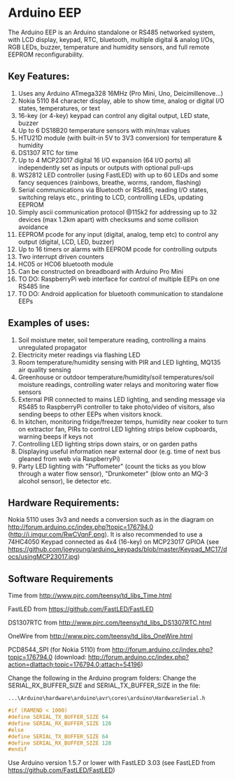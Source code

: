 # Arduino EEP

The Arduino EEP is an Arduino standalone or RS485 networked system, with LCD display, keypad, RTC, bluetooth, multiple digital & analog I/Os, RGB LEDs, buzzer, temperature and humidity sensors, and full remote EEPROM reconfigurability.

## Key Features:

1. Uses any Arduino ATmega328 16MHz (Pro Mini, Uno, Deicimillenove...)
2. Nokia 5110 84 character display, able to show time, analog or digital I/O states, temperatures, or text
3. 16-key (or 4-key) keypad can control any digital output, LED state, buzzer
4. Up to 6 DS18B20 temperature sensors with min/max values
5. HTU21D module (with built-in 5V to 3V3 conversion) for temperature & humidity
6. DS1307 RTC for time
7. Up to 4 MCP23017 digital 16 I/O expansion (64 I/O ports) all independently set as inputs or outputs with optional pull-ups
8. WS2812 LED controller (using FastLED) with up to 60 LEDs and some fancy sequences (rainbows, breathe, worms, random, flashing)
9. Serial communications via Bluetooth or RS485, reading I/O states, switching relays etc., printing to LCD, controlling LEDs, updating EEPROM
10. Simply ascii communication protocol @115k2 for addressing up to 32 devices (max 1.2km apart) with checksums and some collision avoidance
11. EEPROM pcode for any input (digital, analog, temp etc) to control any output (digital, LCD, LED, buzzer)
12. Up to 16 timers or alarms with EEPROM pcode for controlling outputs
13. Two interrupt driven counters
14. HC05 or HC06 bluetooth module 
15. Can be constructed on breadboard with Arduino Pro Mini
16. TO DO: RaspberryPi web interface for control of multiple EEPs on one RS485 line
17. TO DO: Android application for bluetooth communication to standalone EEPs
 
## Examples of uses:

1. Soil moisture meter, soil temperature reading, controlling a mains unregulated propagator
2. Electricity meter readings via flashing LED
3. Room temperature/humidity sensing with PIR and LED lighting, MQ135 air quality sensing
4. Greenhouse or outdoor temperature/humidity/soil temperatures/soil moisture readings, controlling water relays and monitoring water flow sensors
5. External PIR connected to mains LED lighting, and sending message via RS485 to RaspberryPi controller to take photo/video of visitors, also sending beeps to other EEPs when visitors knock.
6. In kitchen, monitoring fridge/freezer temps, humidity near cooker to turn on extractor fan, PIRs to control LED lighting strips below cupboards, warning beeps if keys not 
7. Controlling LED lighting strips down stairs, or on garden paths 
8. Displaying useful information near external door (e.g. time of next bus gleaned from web via RaspberryPi)
9. Party LED lighting with "Puffometer" (count the ticks as you blow through a water flow sensor), "Drunkometer" (blow onto an MQ-3 alcohol sensor), lie detector etc. 

## Hardware Requirements:

Nokia 5110 uses 3v3 and needs a conversion such as in the diagram on http://forum.arduino.cc/index.php?topic=176794.0 (http://i.imgur.com/RwCVqnF.png). It is also recommended to use a 74HC4050 
Keypad connected as 4x4 (16-key) on MCP23017 GPIOA (see https://github.com/joeyoung/arduino_keypads/blob/master/Keypad_MC17/docs/usingMCP23017.jpg)

## Software Requirements
Time from http://www.pjrc.com/teensy/td_libs_Time.html

FastLED from https://github.com/FastLED/FastLED

DS1307RTC from http://www.pjrc.com/teensy/td_libs_DS1307RTC.html

OneWire from http://www.pjrc.com/teensy/td_libs_OneWire.html

PCD8544_SPI (for Nokia 5110) from http://forum.arduino.cc/index.php?topic=176794.0 (download: http://forum.arduino.cc/index.php?action=dlattach;topic=176794.0;attach=54196)

Change the following in the Arduino program folders: 
Change the SERIAL_RX_BUFFER_SIZE and SERIAL_TX_BUFFER_SIZE in the file:

    ...\Arduino\hardware\arduino\avr\cores\arduino\HardwareSerial.h

```c++
#if (RAMEND < 1000)
#define SERIAL_TX_BUFFER_SIZE 64
#define SERIAL_RX_BUFFER_SIZE 128
#else
#define SERIAL_TX_BUFFER_SIZE 64
#define SERIAL_RX_BUFFER_SIZE 128
#endif
```

Use Arduino version 1.5.7 or lower with FastLED 3.03 (see FastLED from https://github.com/FastLED/FastLED)


